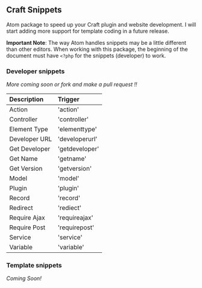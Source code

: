 ## Craft Snippets

Atom package to speed up your Craft plugin and website development. I will start adding more support for template coding in a future release.

**Important Note**: The way Atom handles snippets may be a little different than other editors. When working with this
package, the beginning of the document must have `<?php` for the snippets (developer) to work.

### Developer snippets

*More coming soon or fork and make a pull request !!*

| Description | Trigger |
| :---------------------- | :------------- |
| Action | 'action' |
| Controller | 'controller' |
| Element Type | 'elementtype' |
| Developer URL|'developerurl'|
| Get Developer |'getdeveloper'|
|Get Name| 'getname' |
|Get Version |'getversion' |
| Model | 'model' |
| Plugin | 'plugin' |
| Record | 'record' |
| Redirect | 'rediect' |
| Require Ajax |'requireajax' |
| Require Post | 'requirepost' |
| Service | 'service' |
| Variable | 'variable' |

### Template snippets

*Coming Soon!*
